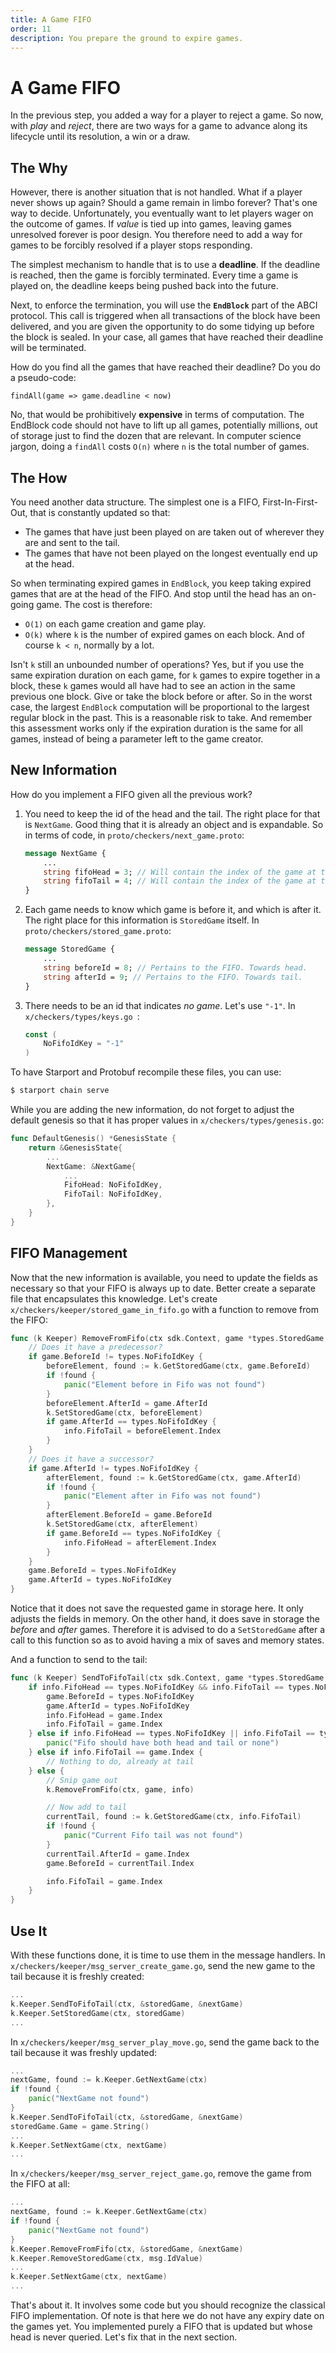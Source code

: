 ```yaml
---
title: A Game FIFO
order: 11
description: You prepare the ground to expire games.
---
```


# A Game FIFO

In the previous step, you added a way for a player to reject a game. So now, with _play_ and _reject_, there are two ways for a game to advance along its lifecycle until its resolution, a win or a draw.

## The Why

However, there is another situation that is not handled. What if a player never shows up again? Should a game remain in limbo forever? That's one way to decide. Unfortunately, you eventually want to let players wager on the outcome of games. If _value_ is tied up into games, leaving games unresolved forever is poor design. You therefore need to add a way for games to be forcibly resolved if a player stops responding.

The simplest mechanism to handle that is to use a **deadline**. If the deadline is reached, then the game is forcibly terminated. Every time a game is played on, the deadline keeps being pushed back into the future.

Next, to enforce the termination, you will use the **`EndBlock`** part of the ABCI protocol. This call is triggered when all transactions of the block have been delivered, and you are given the opportunity to do some tidying up before the block is sealed. In your case, all games that have reached their deadline will be terminated.

How do you find all the games that have reached their deadline? Do you do a pseudo-code:

```
findAll(game => game.deadline < now)
```
No, that would be prohibitively **expensive** in terms of computation. The EndBlock code should not have to lift up all games, potentially millions, out of storage just to find the dozen that are relevant. In computer science jargon, doing a `findAll` costs `O(n)` where `n` is the total number of games.

## The How

You need another data structure. The simplest one is a FIFO, First-In-First-Out, that is constantly updated so that:

* The games that have just been played on are taken out of wherever they are and sent to the tail.
* The games that have not been played on the longest eventually end up at the head.

So when terminating expired games in `EndBlock`, you keep taking expired games that are at the head of the FIFO. And stop until the head has an on-going game. The cost is therefore:

* `O(1)` on each game creation and game play.
* `O(k)` where `k` is the number of expired games on each block. And of course `k < n`, normally by a lot.

Isn't `k` still an unbounded number of operations? Yes, but if you use the same expiration duration on each game, for `k` games to expire together in a block, these `k` games would all have had to see an action in the same previous one block. Give or take the block before or after. So in the worst case, the largest `EndBlock` computation will be proportional to the largest regular block in the past. This is a reasonable risk to take. And remember this assessment works only if the expiration duration is the same for all games, instead of being a parameter left to the game creator.

## New Information

How do you implement a FIFO given all the previous work?

1. You need to keep the id of the head and the tail. The right place for that is `NextGame`. Good thing that it is already an object and is expandable. So in terms of code, in `proto/checkers/next_game.proto`:
    ```proto [https://github.com/cosmos/b9-checkers-academy-draft/blob/2343af69cd1f2c22acfac13f46393aa8ce686685/proto/checkers/next_game.proto#L11-L12]
    message NextGame {
        ...
        string fifoHead = 3; // Will contain the index of the game at the head.
        string fifoTail = 4; // Will contain the index of the game at the tail.
    }
    ```
2. Each game needs to know which game is before it, and which is after it. The right place for this information is `StoredGame` itself. In `proto/checkers/stored_game.proto`:
    ```proto [https://github.com/cosmos/b9-checkers-academy-draft/blob/2343af69cd1f2c22acfac13f46393aa8ce686685/proto/checkers/stored_game.proto#L16-L17]
    message StoredGame {
        ...
        string beforeId = 8; // Pertains to the FIFO. Towards head.
        string afterId = 9; // Pertains to the FIFO. Towards tail.
    }
    ```
3. There needs to be an id that indicates _no game_. Let's use `"-1"`. In `x/checkers/types/keys.go `:
    ```go [https://github.com/cosmos/b9-checkers-academy-draft/blob/2343af69cd1f2c22acfac13f46393aa8ce686685/x/checkers/types/keys.go#L32-L34]
    const (
        NoFifoIdKey = "-1"
    )
    ```

To have Starport and Protobuf recompile these files, you can use:

```sh
$ starport chain serve
```
While you are adding the new information, do not forget to adjust the default genesis so that it has proper values in `x/checkers/types/genesis.go`:

```go [https://github.com/cosmos/b9-checkers-academy-draft/blob/2343af69cd1f2c22acfac13f46393aa8ce686685/x/checkers/types/genesis.go#L20-L21]
func DefaultGenesis() *GenesisState {
    return &GenesisState{
        ...
        NextGame: &NextGame{
            ...
            FifoHead: NoFifoIdKey,
            FifoTail: NoFifoIdKey,
        },
    }
}
```

## FIFO Management

Now that the new information is available, you need to update the fields as necessary so that your FIFO is always up to date. Better create a separate file that encapsulates this knowledge. Let's create `x/checkers/keeper/stored_game_in_fifo.go` with a function to remove from the FIFO:

```go [https://github.com/cosmos/b9-checkers-academy-draft/blob/2343af69cd1f2c22acfac13f46393aa8ce686685/x/checkers/keeper/stored_game_in_fifo.go#L9-L36]
func (k Keeper) RemoveFromFifo(ctx sdk.Context, game *types.StoredGame, info *types.NextGame) {
    // Does it have a predecessor?
    if game.BeforeId != types.NoFifoIdKey {
        beforeElement, found := k.GetStoredGame(ctx, game.BeforeId)
        if !found {
            panic("Element before in Fifo was not found")
        }
        beforeElement.AfterId = game.AfterId
        k.SetStoredGame(ctx, beforeElement)
        if game.AfterId == types.NoFifoIdKey {
            info.FifoTail = beforeElement.Index
        }
    }
    // Does it have a successor?
    if game.AfterId != types.NoFifoIdKey {
        afterElement, found := k.GetStoredGame(ctx, game.AfterId)
        if !found {
            panic("Element after in Fifo was not found")
        }
        afterElement.BeforeId = game.BeforeId
        k.SetStoredGame(ctx, afterElement)
        if game.BeforeId == types.NoFifoIdKey {
            info.FifoHead = afterElement.Index
        }
    }
    game.BeforeId = types.NoFifoIdKey
    game.AfterId = types.NoFifoIdKey
}
```
Notice that it does not save the requested game in storage here. It only adjusts the fields in memory. On the other hand, it does save in storage the _before_ and _after_ games. Therefore it is advised to do a `SetStoredGame` after a call to this function so as to avoid having a mix of saves and memory states.

And a function to send to the tail:

```go [https://github.com/cosmos/b9-checkers-academy-draft/blob/2343af69cd1f2c22acfac13f46393aa8ce686685/x/checkers/keeper/stored_game_in_fifo.go#L39-L63]
func (k Keeper) SendToFifoTail(ctx sdk.Context, game *types.StoredGame, info *types.NextGame) {
    if info.FifoHead == types.NoFifoIdKey && info.FifoTail == types.NoFifoIdKey {
        game.BeforeId = types.NoFifoIdKey
        game.AfterId = types.NoFifoIdKey
        info.FifoHead = game.Index
        info.FifoTail = game.Index
    } else if info.FifoHead == types.NoFifoIdKey || info.FifoTail == types.NoFifoIdKey {
        panic("Fifo should have both head and tail or none")
    } else if info.FifoTail == game.Index {
        // Nothing to do, already at tail
    } else {
        // Snip game out
        k.RemoveFromFifo(ctx, game, info)

        // Now add to tail
        currentTail, found := k.GetStoredGame(ctx, info.FifoTail)
        if !found {
            panic("Current Fifo tail was not found")
        }
        currentTail.AfterId = game.Index
        game.BeforeId = currentTail.Index

        info.FifoTail = game.Index
    }
}
```

## Use It

With these functions done, it is time to use them in the message handlers. In `x/checkers/keeper/msg_server_create_game.go`, send the new game to the tail because it is freshly created:

```go [https://github.com/cosmos/b9-checkers-academy-draft/blob/2343af69cd1f2c22acfac13f46393aa8ce686685/x/checkers/keeper/msg_server_create_game.go#L32]
...
k.Keeper.SendToFifoTail(ctx, &storedGame, &nextGame)
k.Keeper.SetStoredGame(ctx, storedGame)
...
```

In `x/checkers/keeper/msg_server_play_move.go`, send the game back to the tail because it was freshly updated:

```go [https://github.com/cosmos/b9-checkers-academy-draft/blob/2343af69cd1f2c22acfac13f46393aa8ce686685/x/checkers/keeper/msg_server_play_move.go#L58-L68]
...
nextGame, found := k.Keeper.GetNextGame(ctx)
if !found {
    panic("NextGame not found")
}
k.Keeper.SendToFifoTail(ctx, &storedGame, &nextGame)
storedGame.Game = game.String()
...
k.Keeper.SetNextGame(ctx, nextGame)
...
```

In `x/checkers/keeper/msg_server_reject_game.go`, remove the game from the FIFO at all:

```go [https://github.com/cosmos/b9-checkers-academy-draft/blob/2343af69cd1f2c22acfac13f46393aa8ce686685/x/checkers/keeper/msg_server_reject_game.go#L34-L42]
...
nextGame, found := k.Keeper.GetNextGame(ctx)
if !found {
    panic("NextGame not found")
}
k.Keeper.RemoveFromFifo(ctx, &storedGame, &nextGame)
k.Keeper.RemoveStoredGame(ctx, msg.IdValue)
...
k.Keeper.SetNextGame(ctx, nextGame)
...
```

That's about it. It involves some code but you should recognize the classical FIFO implementation. Of note is that here we do not have any expiry date on the games yet. You implemented purely a FIFO that is updated but whose head is never queried. Let's fix that in the next section.
